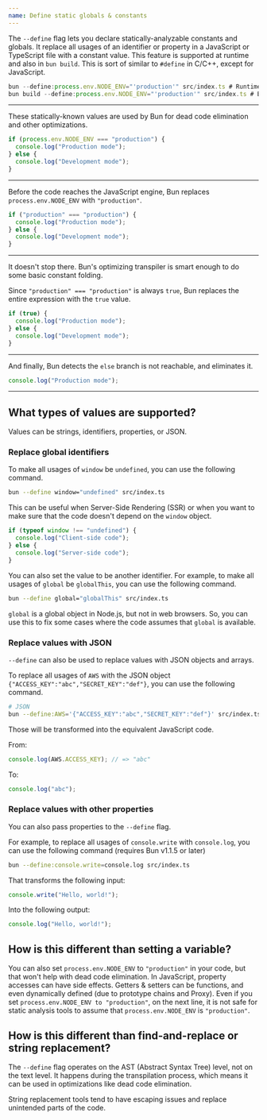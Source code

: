 ```yaml
---
name: Define static globals & constants
---
```


The `--define` flag lets you declare statically-analyzable constants and globals. It replace all usages of an identifier or property in a JavaScript or TypeScript file with a constant value. This feature is supported at runtime and also in `bun build`. This is sort of similar to `#define` in C/C++, except for JavaScript.

```ts
bun --define:process.env.NODE_ENV="'production'" src/index.ts # Runtime
bun build --define:process.env.NODE_ENV="'production'" src/index.ts # Build
```

---

These statically-known values are used by Bun for dead code elimination and other optimizations.

```ts
if (process.env.NODE_ENV === "production") {
  console.log("Production mode");
} else {
  console.log("Development mode");
}
```

---

Before the code reaches the JavaScript engine, Bun replaces `process.env.NODE_ENV` with `"production"`.

```ts
if ("production" === "production") {
  console.log("Production mode");
} else {
  console.log("Development mode");
}
```

---

It doesn't stop there. Bun's optimizing transpiler is smart enough to do some basic constant folding.

Since `"production" === "production"` is always `true`, Bun replaces the entire expression with the `true` value.

```ts
if (true) {
  console.log("Production mode");
} else {
  console.log("Development mode");
}
```

---

And finally, Bun detects the `else` branch is not reachable, and eliminates it.

```ts
console.log("Production mode");
```

---

## What types of values are supported?

Values can be strings, identifiers, properties, or JSON.

### Replace global identifiers

To make all usages of `window` be `undefined`, you can use the following command.

```sh
bun --define window="undefined" src/index.ts
```

This can be useful when Server-Side Rendering (SSR) or when you want to make sure that the code doesn't depend on the `window` object.

```js
if (typeof window !== "undefined") {
  console.log("Client-side code");
} else {
  console.log("Server-side code");
}
```

You can also set the value to be another identifier. For example, to make all usages of `global` be `globalThis`, you can use the following command.

```sh
bun --define global="globalThis" src/index.ts
```

`global` is a global object in Node.js, but not in web browsers. So, you can use this to fix some cases where the code assumes that `global` is available.

### Replace values with JSON

`--define` can also be used to replace values with JSON objects and arrays.

To replace all usages of `AWS` with the JSON object `{"ACCESS_KEY":"abc","SECRET_KEY":"def"}`, you can use the following command.

```sh
# JSON
bun --define:AWS='{"ACCESS_KEY":"abc","SECRET_KEY":"def"}' src/index.ts
```

Those will be transformed into the equivalent JavaScript code.

From:

```ts
console.log(AWS.ACCESS_KEY); // => "abc"
```

To:

```ts
console.log("abc");
```

### Replace values with other properties

You can also pass properties to the `--define` flag.

For example, to replace all usages of `console.write` with `console.log`, you can use the following command (requires Bun v1.1.5 or later)

```sh
bun --define:console.write=console.log src/index.ts
```

That transforms the following input:

```ts
console.write("Hello, world!");
```

Into the following output:

```ts
console.log("Hello, world!");
```

## How is this different than setting a variable?

You can also set `process.env.NODE_ENV` to `"production"` in your code, but that won't help with dead code elimination. In JavaScript, property accesses can have side effects. Getters & setters can be functions, and even dynamically defined (due to prototype chains and Proxy). Even if you set `process.env.NODE_ENV to "production"`, on the next line, it is not safe for static analysis tools to assume that `process.env.NODE_ENV` is `"production"`.

## How is this different than find-and-replace or string replacement?

The `--define` flag operates on the AST (Abstract Syntax Tree) level, not on the text level. It happens during the transpilation process, which means it can be used in optimizations like dead code elimination.

String replacement tools tend to have escaping issues and replace unintended parts of the code.
